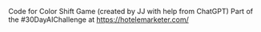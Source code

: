 Code for Color Shift Game (created by JJ with help from ChatGPT) Part of the #30DayAIChallenge at https://hotelemarketer.com/
